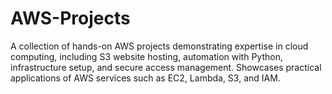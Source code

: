 # AWS-Projects
A collection of hands-on AWS projects demonstrating expertise in cloud computing, including S3 website hosting, automation with Python, infrastructure setup, and secure access management. Showcases practical applications of AWS services such as EC2, Lambda, S3, and IAM.
